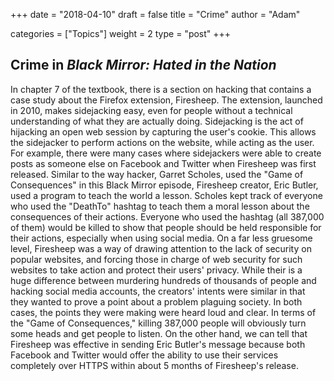 +++ date = "2018-04-10" draft = false title = "Crime" author = "Adam"

categories = ["Topics"] weight = 2 type = "post" +++

##  Crime in *Black Mirror: Hated in the Nation*

In chapter 7 of the textbook, there is a section on hacking that contains a case study about the Firefox extension, Firesheep. The extension, launched in 2010, makes sidejacking easy, even for people without a technical understanding of what they are actually doing. Sidejacking is the act of hijacking an open web session by capturing the user's cookie. This allows the sidejacker to perform actions on the website, while acting as the user. For example, there were many cases where sidejackers were able to create posts as someone else on Facebook and Twitter when Firesheep was first released. Similar to the way hacker, Garret Scholes, used the "Game of Consequences" in this Black Mirror episode, Firesheep creator, Eric Butler, used a program to teach the world a lesson. Scholes kept track of everyone who used the "DeathTo" hashtag to teach them a moral lesson about the consequences of their actions. Everyone who used the hashtag (all 387,000 of them) would be killed to show that people should be held responsible for their actions, especially when using social media. On a far less gruesome level, Firesheep was a way of drawing attention to the lack of security on popular websites, and forcing those in charge of web security for such websites to take action and protect their users' privacy. While their is a huge difference between murdering hundreds of thousands of people and hacking social media accounts, the creators' intents were similar in that they wanted to prove a point about a problem plaguing society. In both cases, the points they were making were heard loud and clear. In terms of the "Game of Consequences," killing 387,000 people will obviously turn some heads and get people to listen. On the other hand, we can tell that Firesheep was effective in sending Eric Butler's message because both Facebook and Twitter would offer the ability to use their services completely over HTTPS within about 5 months of Firesheep's release.

